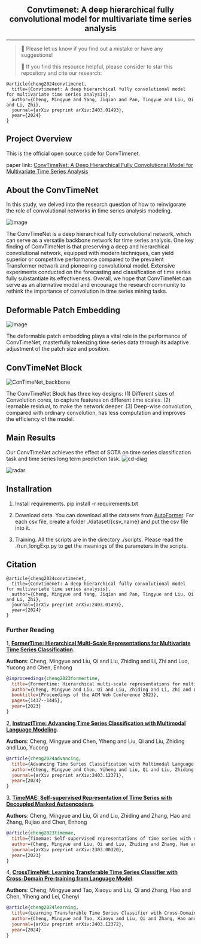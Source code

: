<div align="center">
  <!-- <h1><b> Time-LLM </b></h1> -->
  <!-- <h2><b> Time-LLM </b></h2> -->
  <h2><b> Convtimenet: A deep hierarchical fully convolutional model
    for multivariate time series analysis </b></h2>
</div>

---
>
> 🙋 Please let us know if you find out a mistake or have any suggestions!
> 
> 🌟 If you find this resource helpful, please consider to star this repository and cite our research:

```
@article{cheng2024convtimenet,
  title={Convtimenet: A deep hierarchical fully convolutional model for multivariate time series analysis},
  author={Cheng, Mingyue and Yang, Jiqian and Pan, Tingyue and Liu, Qi and Li, Zhi},
  journal={arXiv preprint arXiv:2403.01493},
  year={2024}
}
```



## Project Overview

This is the official open source code for ConvTimenet.

paper link: [ConvTimeNet: A Deep Hierarchical Fully Convolutional Model for Multivariate Time Series Analysis](https://arxiv.org/abs/2403.01493) 

## About the ConvTimeNet

In this study, we delved into the research question of how to reinvigorate the role of convolutional networks in time series analysis modeling. 

![image](https://github.com/Mingyue-Cheng/ConvTimeNet/assets/75526778/6ad67b14-ec3a-42b4-970f-585108a13bd6)


The ConvTimeNet is a deep hierarchical fully convolutional network, which can serve as a versatile backbone network for time series analysis. One key finding of ConvTimeNet is that preserving a deep and hierarchical convolutional network, equipped with modern techniques, can yield superior or competitive performance compared to the prevalent Transformer network and pioneering convolutional model. Extensive experiments conducted on the forecasting and classification of time series fully substantiate its effectiveness. Overall, we hope that ConvTimeNet can serve as an alternative model and encourage the research community to rethink the importance of convolution in time series mining tasks.

## Deformable Patch Embedding

![image](https://github.com/Mingyue-Cheng/ConvTimeNet/assets/75526778/115bd0cd-c011-468e-b305-12526e773225)

 The deformable patch embedding plays a vital role in the performance of ConvTimeNet, masterfully tokenizing time series data through its adaptive adjustment of the patch size and position.


## ConvTimeNet Block

![ConTimeNet_backbone](https://github.com/Mingyue-Cheng/ConvTimeNet/assets/75526778/5ee724c0-3956-492a-9601-82a235ed7ffc)

The ConvTimeNet Block has three key designs: (1) Different sizes of Convolution cores, to capture features on different time scales. (2) learnable residual, to make the network deeper. (3) Deep-wise convolution, compared with ordinary convolution, has less computation and improves the efficiency of the model.

## Main Results
Our ConvTimeNet achieves the effect of SOTA on time series classification task and time series long term prediction task.
![cd-diag](https://github.com/Mingyue-Cheng/ConvTimeNet/assets/75526778/d1ef9c1a-2d0a-4c91-b02c-6390221868b3)

![radar](https://github.com/Mingyue-Cheng/ConvTimeNet/assets/75526778/51cd735d-cee0-413f-8f49-d97e5334f367)

## Installration

1. Install requirements. pip install -r requirements.txt

2. Download data. You can download all the datasets from [AutoFormer](https://drive.google.com/drive/folders/1ZOYpTUa82_jCcxIdTmyr0LXQfvaM9vIy). For each csv file, create a folder ./dataset/{csv_name} and put the csv file into it.

3. Training. All the scripts are in the directory ./scripts. Please read the ./run_longExp.py to get the meanings of the parameters in the scripts.

## Citation

```
@article{cheng2024convtimenet, 
  title={Convtimenet: A deep hierarchical fully convolutional model for multivariate time series analysis}, 
  author={Cheng, Mingyue and Yang, Jiqian and Pan, Tingyue and Liu, Qi and Li, Zhi}, 
  journal={arXiv preprint arXiv:2403.01493}, 
  year={2024} 
}
```

### Further Reading

1, [**FormerTime: Hierarchical Multi-Scale Representations for Multivariate Time Series Classification**](https://arxiv.org/pdf/2302.09818).

**Authors**: Cheng, Mingyue and Liu, Qi and Liu, Zhiding and Li, Zhi and Luo, Yucong and Chen, Enhong

```bibtex
@inproceedings{cheng2023formertime,
  title={Formertime: Hierarchical multi-scale representations for multivariate time series classification},
  author={Cheng, Mingyue and Liu, Qi and Liu, Zhiding and Li, Zhi and Luo, Yucong and Chen, Enhong},
  booktitle={Proceedings of the ACM Web Conference 2023},
  pages={1437--1445},
  year={2023}
}
```

2, [**InstructTime: Advancing Time Series Classification with Multimodal Language Modeling**](https://arxiv.org/pdf/2403.12371).

**Authors**: Cheng, Mingyue and Chen, Yiheng and Liu, Qi and Liu, Zhiding and Luo, Yucong

```bibtex
@article{cheng2024advancing,
  title={Advancing Time Series Classification with Multimodal Language Modeling},
  author={Cheng, Mingyue and Chen, Yiheng and Liu, Qi and Liu, Zhiding and Luo, Yucong},
  journal={arXiv preprint arXiv:2403.12371},
  year={2024}
}
```

3, [**TimeMAE: Self-supervised Representation of Time Series with Decoupled Masked Autoencoders**](https://arxiv.org/pdf/2303.00320).

**Authors**: Cheng, Mingyue and Liu, Qi and Liu, Zhiding and Zhang, Hao and Zhang, Rujiao and Chen, Enhong

```bibtex
@article{cheng2023timemae,
  title={Timemae: Self-supervised representations of time series with decoupled masked autoencoders},
  author={Cheng, Mingyue and Liu, Qi and Liu, Zhiding and Zhang, Hao and Zhang, Rujiao and Chen, Enhong},
  journal={arXiv preprint arXiv:2303.00320},
  year={2023}
}
```

4, [**CrossTimeNet: Learning Transferable Time Series Classifier with Cross-Domain Pre-training from Language Model**](https://arxiv.org/pdf/2403.12372).

**Authors**: Cheng, Mingyue and Tao, Xiaoyu and Liu, Qi and Zhang, Hao and Chen, Yiheng and Lei, Chenyi

```bibtex
@article{cheng2024learning,
  title={Learning Transferable Time Series Classifier with Cross-Domain Pre-training from Language Model},
  author={Cheng, Mingyue and Tao, Xiaoyu and Liu, Qi and Zhang, Hao and Chen, Yiheng and Lei, Chenyi},
  journal={arXiv preprint arXiv:2403.12372},
  year={2024}
}
```






